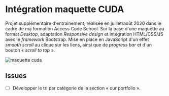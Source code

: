 # Intégration maquette CUDA

Projet supplémentaire d'entrainement, réalisée en juillet/août 2020 dans le cadre de ma formation Access Code School. Sur la base d'une maquette au format *Desktop*, adaptation *Responsive design* et intégration HTML/CSS/JS avec le *framework* Bootstrap. Mise en place en JavaScript d'un effet *smooth scroll* au clique sur les liens, ainsi que de *progress bar* et d'un bouton « *scroll to top* ».

![maquette cuda](https://adelinel.promo-42.codeur.online/cuda/assets/Cuda-Single-Page-Portfolio-600.png)

## Issues

- [ ] Développer le tri par catégorie de la section « our portfolio ».

